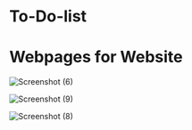 # To-Do-list

# Webpages for Website

![Screenshot (6)](https://github.com/ganeshjadhav2402/to-do-list/assets/108882321/0005ee43-05c8-468a-9931-4e8d8adb29fa)

![Screenshot (9)](https://github.com/ganeshjadhav2402/to-do-list/assets/108882321/4ad1ea38-874e-41f7-9e22-9d2ab95774c7)

![Screenshot (8)](https://github.com/ganeshjadhav2402/to-do-list/assets/108882321/60976c74-201b-4436-b3b1-04aee209f9a8)

